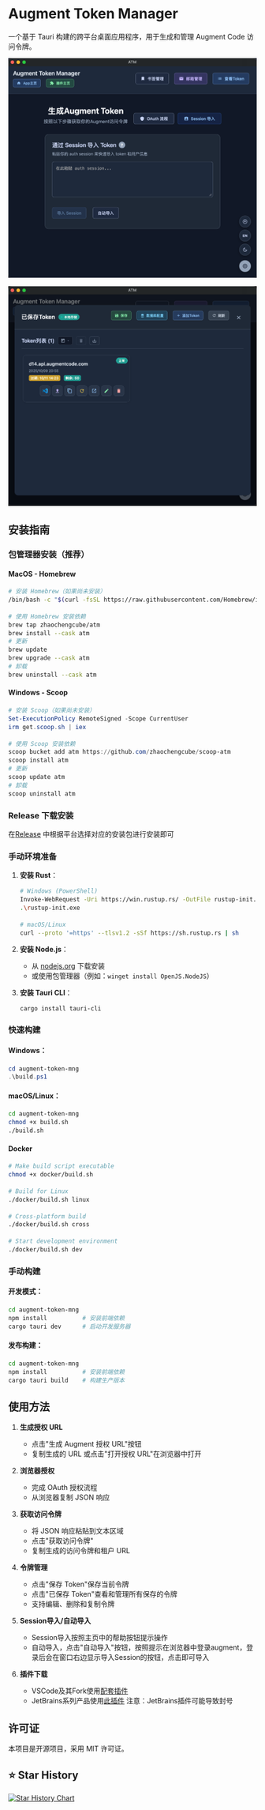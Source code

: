 # Augment Token Manager

一个基于 Tauri 构建的跨平台桌面应用程序，用于生成和管理 Augment Code 访问令牌。

![](./3.png)

![](./4.png)

## 安装指南

### 包管理器安装（推荐）

#### MacOS - Homebrew
```bash
# 安装 Homebrew（如果尚未安装）
/bin/bash -c "$(curl -fsSL https://raw.githubusercontent.com/Homebrew/install/HEAD/install.sh)"

# 使用 Homebrew 安装依赖
brew tap zhaochengcube/atm
brew install --cask atm
# 更新
brew update
brew upgrade --cask atm
# 卸载
brew uninstall --cask atm
```

#### Windows - Scoop
```powershell
# 安装 Scoop（如果尚未安装）
Set-ExecutionPolicy RemoteSigned -Scope CurrentUser
irm get.scoop.sh | iex

# 使用 Scoop 安装依赖
scoop bucket add atm https://github.com/zhaochengcube/scoop-atm
scoop install atm
# 更新
scoop update atm
# 卸载
scoop uninstall atm
```

### Release 下载安装
在[Release](https://github.com/zhaochengcube/augment-token-mng/releases) 中根据平台选择对应的安装包进行安装即可

### 手动环境准备

1. **安装 Rust**：
   ```bash
   # Windows (PowerShell)
   Invoke-WebRequest -Uri https://win.rustup.rs/ -OutFile rustup-init.exe
   .\rustup-init.exe

   # macOS/Linux
   curl --proto '=https' --tlsv1.2 -sSf https://sh.rustup.rs | sh
   ```

2. **安装 Node.js**：
   - 从 [nodejs.org](https://nodejs.org/) 下载安装
   - 或使用包管理器（例如：`winget install OpenJS.NodeJS`）

3. **安装 Tauri CLI**：
   ```bash
   cargo install tauri-cli
   ```

### 快速构建

#### Windows：
```powershell
cd augment-token-mng
.\build.ps1
```

#### macOS/Linux：
```bash
cd augment-token-mng
chmod +x build.sh
./build.sh
```

#### Docker
```bash
# Make build script executable
chmod +x docker/build.sh

# Build for Linux
./docker/build.sh linux

# Cross-platform build
./docker/build.sh cross

# Start development environment
./docker/build.sh dev
```

### 手动构建

#### 开发模式：
```bash
cd augment-token-mng
npm install          # 安装前端依赖
cargo tauri dev      # 启动开发服务器
```

#### 发布构建：
```bash
cd augment-token-mng
npm install          # 安装前端依赖
cargo tauri build    # 构建生产版本
```


## 使用方法

1. **生成授权 URL**
   - 点击"生成 Augment 授权 URL"按钮
   - 复制生成的 URL 或点击"打开授权 URL"在浏览器中打开

2. **浏览器授权**
   - 完成 OAuth 授权流程
   - 从浏览器复制 JSON 响应

3. **获取访问令牌**
   - 将 JSON 响应粘贴到文本区域
   - 点击"获取访问令牌"
   - 复制生成的访问令牌和租户 URL

4. **令牌管理**
   - 点击"保存 Token"保存当前令牌
   - 点击"已保存 Token"查看和管理所有保存的令牌
   - 支持编辑、删除和复制令牌

5. **Session导入/自动导入**
   - Session导入按照主页中的帮助按钮提示操作
   - 自动导入，点击"自动导入"按钮，按照提示在浏览器中登录augment，登录后会在窗口右边显示导入Session的按钮，点击即可导入

6. **插件下载**
   - VSCode及其Fork使用[配套插件](https://github.com/zhaochengcube/augment-code-auto)
   - JetBrains系列产品使用[此插件](https://github.com/zhaochengcube/augment-token-mng/releases/download/v0.5.0/augment-token-mng-1.0.zip) 注意：JetBrains插件可能导致封号

## 许可证

本项目是开源项目，采用 MIT 许可证。

## ⭐ Star History

[![Star History Chart](https://api.star-history.com/svg?repos=zhaochengcube/augment-token-mng&type=Date)](https://star-history.com/#zhaochengcube/augment-token-mng&Date)
